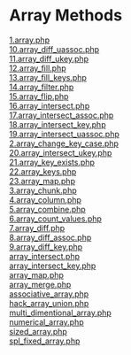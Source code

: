 # Array Methods
[1.array.php](https://github.com/Sunwarul/become-software-engineer/blob/main/PHP/array/1.array.php)<br>[10.array_diff_uassoc.php](https://github.com/Sunwarul/become-software-engineer/blob/main/PHP/array/10.array_diff_uassoc.php)<br>[11.array_diff_ukey.php](https://github.com/Sunwarul/become-software-engineer/blob/main/PHP/array/11.array_diff_ukey.php)<br>[12.array_fill.php](https://github.com/Sunwarul/become-software-engineer/blob/main/PHP/array/12.array_fill.php)<br>[13.array_fill_keys.php](https://github.com/Sunwarul/become-software-engineer/blob/main/PHP/array/13.array_fill_keys.php)<br>[14.array_filter.php](https://github.com/Sunwarul/become-software-engineer/blob/main/PHP/array/14.array_filter.php)<br>[15.array_flip.php](https://github.com/Sunwarul/become-software-engineer/blob/main/PHP/array/15.array_flip.php)<br>[16.array_intersect.php](https://github.com/Sunwarul/become-software-engineer/blob/main/PHP/array/16.array_intersect.php)<br>[17.array_intersect_assoc.php](https://github.com/Sunwarul/become-software-engineer/blob/main/PHP/array/17.array_intersect_assoc.php)<br>[18.array_intersect_key.php](https://github.com/Sunwarul/become-software-engineer/blob/main/PHP/array/18.array_intersect_key.php)<br>[19.array_intersect_uassoc.php](https://github.com/Sunwarul/become-software-engineer/blob/main/PHP/array/19.array_intersect_uassoc.php)<br>[2.array_change_key_case.php](https://github.com/Sunwarul/become-software-engineer/blob/main/PHP/array/2.array_change_key_case.php)<br>[20.array_intersect_ukey.php](https://github.com/Sunwarul/become-software-engineer/blob/main/PHP/array/20.array_intersect_ukey.php)<br>[21.array_key_exists.php](https://github.com/Sunwarul/become-software-engineer/blob/main/PHP/array/21.array_key_exists.php)<br>[22.array_keys.php](https://github.com/Sunwarul/become-software-engineer/blob/main/PHP/array/22.array_keys.php)<br>[23.array_map.php](https://github.com/Sunwarul/become-software-engineer/blob/main/PHP/array/23.array_map.php)<br>[3.array_chunk.php](https://github.com/Sunwarul/become-software-engineer/blob/main/PHP/array/3.array_chunk.php)<br>[4.array_column.php](https://github.com/Sunwarul/become-software-engineer/blob/main/PHP/array/4.array_column.php)<br>[5.array_combine.php](https://github.com/Sunwarul/become-software-engineer/blob/main/PHP/array/5.array_combine.php)<br>[6.array_count_values.php](https://github.com/Sunwarul/become-software-engineer/blob/main/PHP/array/6.array_count_values.php)<br>[7.array_diff.php](https://github.com/Sunwarul/become-software-engineer/blob/main/PHP/array/7.array_diff.php)<br>[8.array_diff_assoc.php](https://github.com/Sunwarul/become-software-engineer/blob/main/PHP/array/8.array_diff_assoc.php)<br>[9.array_diff_key.php](https://github.com/Sunwarul/become-software-engineer/blob/main/PHP/array/9.array_diff_key.php)<br>[array_intersect.php](https://github.com/Sunwarul/become-software-engineer/blob/main/PHP/array/array_intersect.php)<br>[array_intersect_key.php](https://github.com/Sunwarul/become-software-engineer/blob/main/PHP/array/array_intersect_key.php)<br>[array_map.php](https://github.com/Sunwarul/become-software-engineer/blob/main/PHP/array/array_map.php)<br>[array_merge.php](https://github.com/Sunwarul/become-software-engineer/blob/main/PHP/array/array_merge.php)<br>[associative_array.php](https://github.com/Sunwarul/become-software-engineer/blob/main/PHP/array/associative_array.php)<br>[hack_array_union.php](https://github.com/Sunwarul/become-software-engineer/blob/main/PHP/array/hack_array_union.php)<br>[multi_dimentional_array.php](https://github.com/Sunwarul/become-software-engineer/blob/main/PHP/array/multi_dimentional_array.php)<br>[numerical_array.php](https://github.com/Sunwarul/become-software-engineer/blob/main/PHP/array/numerical_array.php)<br>[sized_array.php](https://github.com/Sunwarul/become-software-engineer/blob/main/PHP/array/sized_array.php)<br>[spl_fixed_array.php](https://github.com/Sunwarul/become-software-engineer/blob/main/PHP/array/spl_fixed_array.php)<br>